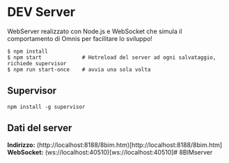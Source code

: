 # DEV Server

WebServer realizzato con Node.js e WebSocket che simula il comportamento di Omnis per facilitare lo sviluppo!


```
$ npm install
$ npm start             # Hotreload del server ad ogni salvataggio, richiede supervisor
$ npm run start-once    # avvia una sola volta
```


## Supervisor

```
npm install -g supervisor
```

## Dati del server

**Indirizzo:** (http://localhost:8188/8bim.htm)[http://localhost:8188/8bim.htm]
**WebSocket:** (ws://localhost:40510)[ws://localhost:40510]# 8BIMserver
